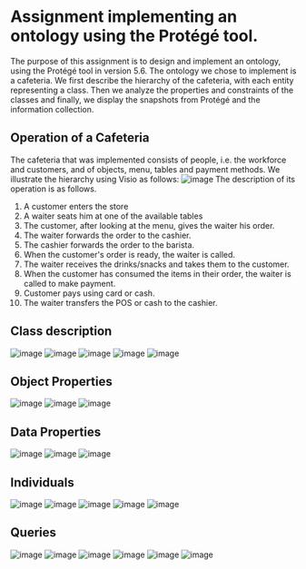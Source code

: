# Assignment implementing an ontology using the Protégé tool.

The purpose of this assignment is to design and implement an ontology, using the Protégé tool in version 5.6. The ontology we chose to implement is a cafeteria. We first describe the hierarchy of the cafeteria, with each entity representing a class. Then we analyze the properties and constraints of the classes and finally, we display the snapshots from Protégé and the information collection.

## Operation of a Cafeteria
The cafeteria that was implemented consists of people, i.e. the workforce and customers, and of objects, menu, tables and payment methods. We illustrate the hierarchy using Visio as follows:
![image](https://github.com/user-attachments/assets/d9ded34f-118c-4462-b13c-dbbdfa5219f7)
The description of its operation is as follows.
1.	A customer enters the store
2.	A waiter seats him at one of the available tables
3.	The customer, after looking at the menu, gives the waiter his order.
4.	The waiter forwards the order to the cashier.
5.	The cashier forwards the order to the barista.
6.	When the customer's order is ready, the waiter is called.
7.	The waiter receives the drinks/snacks and takes them to the customer.
8.	When the customer has consumed the items in their order, the waiter is called to make payment.
9.	Customer pays using card or cash.
10.	The waiter transfers the POS or cash to the cashier.

## Class description

![image](https://github.com/user-attachments/assets/ed718409-10bb-42e0-9f9e-f920edf78caf)
![image](https://github.com/user-attachments/assets/e7d3e2dd-9b74-4eeb-8f4e-edda5e4c0709)
![image](https://github.com/user-attachments/assets/d151454b-9c61-4e27-9230-a5e726671036)
![image](https://github.com/user-attachments/assets/be791e3b-18ea-4eea-a1e5-6254e0dbaf79)
![image](https://github.com/user-attachments/assets/54ab2705-19e0-45cb-b944-a0ac1befd99c)

## Object Properties
  
![image](https://github.com/user-attachments/assets/9f831e50-e583-4c2f-a7ba-0585e078964d)
![image](https://github.com/user-attachments/assets/ea4a57b1-d1f7-4419-a4ad-d3960a66411f)
![image](https://github.com/user-attachments/assets/24960a14-6e9f-40d5-8a7e-b0f43213b919)

## Data Properties

![image](https://github.com/user-attachments/assets/b9a58eb0-4e04-455c-b93a-0aca80b9cce5)
![image](https://github.com/user-attachments/assets/d8a9ce2f-6a67-4add-b147-d2c7080e340e)
![image](https://github.com/user-attachments/assets/7e5a1cbf-d357-40a1-9745-54bcc9bab206)

## Individuals

![image](https://github.com/user-attachments/assets/783023f5-8ab8-4535-ba21-2a0f960936aa)
![image](https://github.com/user-attachments/assets/38b64b57-1268-45fb-a891-dacc1702f829)
![image](https://github.com/user-attachments/assets/ad77523e-cb3b-44bd-a1cd-bda94b96d2a2)
![image](https://github.com/user-attachments/assets/be918702-a1c8-4aea-ab25-c2b345faa575)
![image](https://github.com/user-attachments/assets/dc674216-bf16-47c9-ad22-f704f88665b7)

## Queries

![image](https://github.com/user-attachments/assets/030f9f8e-b812-4e5d-b7ab-06a1e33bfe70)
![image](https://github.com/user-attachments/assets/d2fbb947-642b-4d6f-8c8b-4f2fbe5c1799)
![image](https://github.com/user-attachments/assets/40c064b4-8775-4243-963d-6485dc88d709)
![image](https://github.com/user-attachments/assets/cb66e46d-32a0-4c87-9c9d-acda735e6885)
![image](https://github.com/user-attachments/assets/8209d17c-e3f8-4b19-85ed-db922b8948c9)
![image](https://github.com/user-attachments/assets/363d4531-d76e-4354-9212-2d4539dd67cb)
